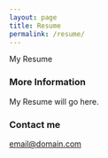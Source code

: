 ```yaml
---
layout: page
title: Resume
permalink: /resume/
---
```


My Resume

### More Information

My Resume will go here.

### Contact me

[email@domain.com](mailto:email@domain.com)